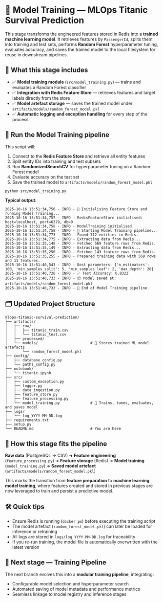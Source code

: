 # 🤖 **Model Training — MLOps Titanic Survival Prediction**

This stage transforms the engineered features stored in Redis into a **trained machine learning model**.
It retrieves features by `PassengerId`, splits them into training and test sets, performs **Random Forest** hyperparameter tuning, evaluates accuracy, and saves the trained model to the local filesystem for reuse in downstream pipelines.

## 🧾 What this stage includes

* ✅ **Model training module** (`src/model_training.py`) — trains and evaluates a Random Forest classifier
* ✅ **Integration with Redis Feature Store** — retrieves features and target labels directly from the store
* ✅ **Model artefact storage** — saves the trained model under `artifacts/models/random_forest_model.pkl`
* ✅ **Automatic logging and exception handling** for every step of the process

## 🧮 Run the Model Training pipeline

This script will:

1. Connect to the **Redis Feature Store** and retrieve all entity features
2. Split entity IDs into training and test subsets
3. Run **RandomizedSearchCV** for hyperparameter tuning on a Random Forest model
4. Evaluate accuracy on the test set
5. Save the trained model to `artifacts/models/random_forest_model.pkl`

```bash
python src/model_training.py
```

**Typical output:**

```
2025-10-16 13:51:34,756 - INFO - 🔧 Initialising Feature Store and running Model Training...
2025-10-16 13:51:34,757 - INFO - RedisFeatureStore initialised: host=localhost, port=6379, db=0
2025-10-16 13:51:34,758 - INFO - ModelTraining initialised.
2025-10-16 13:51:34,758 - INFO - 🚀 Starting Model Training pipeline...
2025-10-16 13:51:34,773 - INFO - Found 712 entities in Redis.
2025-10-16 13:51:34,775 - INFO - Extracting data from Redis...
2025-10-16 13:51:35,148 - INFO - Fetched 569 feature rows from Redis.
2025-10-16 13:51:35,149 - INFO - Extracting data from Redis...
2025-10-16 13:51:35,250 - INFO - Fetched 143 feature rows from Redis.
2025-10-16 13:51:35,255 - INFO - Prepared training data with 569 rows and 11 features.
2025-10-16 13:51:40,543 - INFO - Best parameters: {'n_estimators': 100, 'min_samples_split': 5, 'min_samples_leaf': 2, 'max_depth': 20}
2025-10-16 13:51:40,726 - INFO - ✅ Test Accuracy: 0.8322
2025-10-16 13:51:40,733 - INFO - 📦 Model saved at: artifacts/models/random_forest_model.pkl
2025-10-16 13:51:40,733 - INFO - 🏁 End of Model Training pipeline.
```

## 🗂️ Updated Project Structure

```
mlops-titanic-survival-prediction/
├── artifacts/
│   ├── raw/
│   │   ├── titanic_train.csv
│   │   └── titanic_test.csv
│   ├── processed/
│   └── models/                        # 🧠 Stores trained ML model artefacts
│       └── random_forest_model.pkl
├── config/
│   ├── database_config.py
│   └── paths_config.py
├── notebook/
│   └── titanic.ipynb
├── src/
│   ├── custom_exception.py
│   ├── logger.py
│   ├── data_ingestion.py
│   ├── feature_store.py
│   ├── feature_processing.py
│   └── model_training.py              # 🧩 Trains, tunes, evaluates, and saves model
├── logs/
│   └── log_YYYY-MM-DD.log
├── requirements.txt
├── setup.py
└── README.md                          # You are here
```

## 🔗 How this stage fits the pipeline

**Raw data** (PostgreSQL → CSV) ➜
**Feature engineering** (`feature_processing.py`) ➜
**Feature storage** (Redis) ➜
**Model training** (`model_training.py`) ➜
**Saved model artefact** (`artifacts/models/random_forest_model.pkl`)

This marks the transition from **feature preparation** to **machine learning model training**, where features created and stored in previous stages are now leveraged to train and persist a predictive model.

## 🛠️ Quick tips

* Ensure Redis is running (`docker ps`) before executing the training script
* The model artefact (`random_forest_model.pkl`) can later be loaded for inference or retraining
* All logs are stored in `logs/log_YYYY-MM-DD.log` for traceability
* If you re-run training, the model file is automatically overwritten with the latest version

## 🚀 Next stage — Training Pipeline

The next branch evolves this into a **modular training pipeline**, integrating:

* Configurable model selection and hyperparameter search
* Automated saving of model metadata and performance metrics
* Seamless linkage to model registry and inference stages